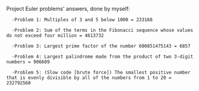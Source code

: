 Project Euler problems' answers, done by myself:
  
      ·Problem 1: Multiples of 3 and 5 below 1000 = 233168
  
      ·Problem 2: Sum of the terms in the Fibonacci sequence whose values do not exceed four million = 4613732
      
      ·Problem 3: Largest prime factor of the number 600851475143 = 6857
      
      ·Problem 4: Largest palindrome made from the product of two 3-digit numbers = 906609
      
      ·Problem 5: (Slow code [brute force]) The smallest positive number that is evenly divisible by all of the numbers from 1 to 20 = 232792560
